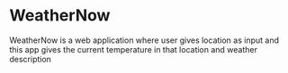 # WeatherNow
WeatherNow is a web application where user gives location as input and this app gives the current temperature in that location and weather description 
